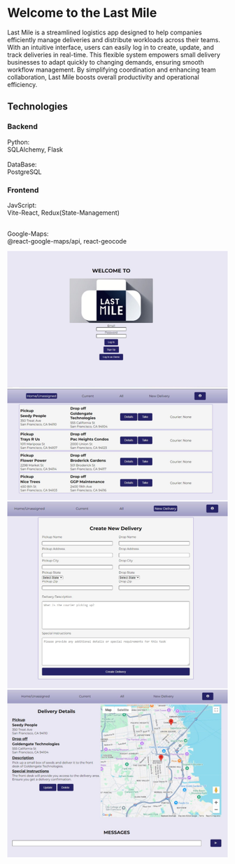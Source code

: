 # Welcome to the Last Mile

Last Mile is a streamlined logistics app designed to help companies efficiently manage
deliveries and distribute workloads across their teams. With an intuitive interface, users
can easily log in to create, update, and track deliveries in real-time. This flexible system
empowers small delivery businesses to adapt quickly to changing demands, ensuring smooth
workflow management. By simplifying coordination and enhancing team collaboration, Last Mile
boosts overall productivity and operational efficiency.

## Technologies

### Backend
Python: <br>
SQLAlchemy, Flask <br><br>
DataBase: <br>
PostgreSQL
### Frontend
JavScript: <br>
Vite-React, Redux(State-Management)<br><br>

Google-Maps: <br>
@react-google-maps/api, react-geocode




![alt text](/readme-assets/Landing-Page.jpg)
![alt text](/readme-assets/Unassigned.jpg)
![alt text](/readme-assets/Form.JPG)
![alt text](/readme-assets/Details.JPG)

